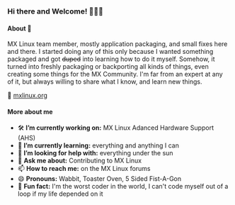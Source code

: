 ### Hi there and Welcome! 👋👋👋

#### About :rabbit2:
MX Linux team member, mostly application packaging, and small fixes here and there.  I started doing any of this only because I wanted something packaged and got ~~duped~~ into learning how to do it myself.  Somehow, it turned into freshly packaging or backporting all kinds of things, even creating some things for the MX Community.  I'm far from an expert at any of it, but always willing to share what I know, and learn new things.

:house_with_garden: <a href="https://mxlinux.org/">mxlinux.org</a>
#### More about me
- :hammer_and_wrench: **I’m currently working on:** MX Linux Adanced Hardware Support (AHS)
- :brain: **I’m currently learning:** everything and anything I can
- 🤔 **I’m looking for help with:** everything under the sun
- 💬 **Ask me about:** Contributing to MX Linux
- 📫 **How to reach me:** on the MX Linux forums
- 😄 **Pronouns:** Wabbit, Toaster Oven, 5 Sided Fist-A-Gon
- :shushing_face: **Fun fact:** I'm the worst coder in the world, I can't code myself out of a loop if my life depended on it

